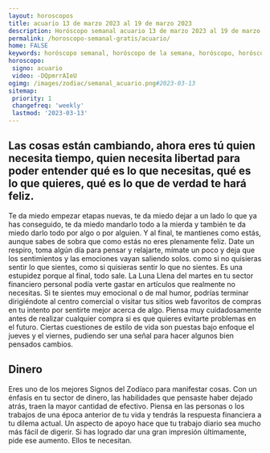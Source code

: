 ```yaml
---
layout: horoscopos
title: acuario 13 de marzo 2023 al 19 de marzo 2023 
description: Horóscopo semanal acuario 13 de marzo 2023 al 19 de marzo 2023. Las cosas están cambiando, ahora eres tú quien necesita tiempo, quien necesita libertad para poder entender qué es lo que necesitas, qué es lo que quieres, qué es lo que de verdad te hará feliz.
permalink: /horoscopo-semanal-gratis/acuario/
home: FALSE
keywords: horóscopo semanal, horóscopo de la semana, horóscopo, horóscopo gratis,horóscopos, horóscopo esperanza gracia, horoscopos acuario la semana, horóscopos gratis, Tarot, Astrologia, Zodíaco, acuario, horoscopo gratis, semanal
horoscopo:
 signo: acuario
 video: -DQpmrrAIeU
ogimg: /images/zodiac/semanal_acuario.png#2023-03-13
sitemap:
 priority: 1
 changefreq: 'weekly'
 lastmod: '2023-03-13'
---
```




## Las cosas están cambiando, ahora eres tú quien necesita tiempo, quien necesita libertad para poder entender qué es lo que necesitas, qué es lo que quieres, qué es lo que de verdad te hará feliz.

Te da miedo empezar etapas nuevas, te da miedo dejar a un lado lo que ya has conseguido, te da miedo mandarlo todo a la mierda y también te da miedo darlo todo por algo o por alguien. Y al final, te mantienes como estás, aunque sabes de sobra que como estás no eres plenamente feliz. 
Date un respiro, toma algún día para pensar y relajarte, mímate un poco y deja que los sentimientos y las emociones vayan saliendo solos. 
como si no quisieras sentir lo que sientes, como si quisieras sentir lo que no sientes. Es una estupidez porque al final, todo sale.
La Luna Llena del martes en tu sector financiero personal podía verte gastar en artículos que realmente no necesitas. Si te sientes muy emocional o de mal humor, podrías terminar dirigiéndote al centro comercial o visitar tus sitios web favoritos de compras en tu intento por sentirte mejor acerca de algo. Piensa muy cuidadosamente antes de realizar cualquier compra si es que quieres evitarte problemas en el futuro. Ciertas cuestiones de estilo de vida son puestas bajo enfoque el jueves y el viernes, pudiendo ser una señal para hacer algunos bien pensados cambios.

## Dinero

Eres uno de los mejores Signos del Zodíaco para manifestar cosas. Con un énfasis en tu sector de dinero, las habilidades que pensaste haber dejado atrás, traen la mayor cantidad de efectivo. Piensa en las personas o los trabajos de una época anterior de tu vida y tendrás la respuesta financiera a tu dilema actual. Un aspecto de apoyo hace que tu trabajo diario sea mucho más fácil de digerir. Si has logrado dar una gran impresión últimamente, pide ese aumento. Ellos te necesitan.